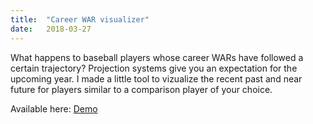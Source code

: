 ```yaml
---
title:  "Career WAR visualizer"
date:   2018-03-27
---
```

What happens to baseball players whose career WARs have followed a certain trajectory? Projection systems give you an expectation for the upcoming year. I made a little tool to vizualize the recent past and near future for players similar to a comparison player of your choice.

Available here: [Demo](/war-visualizer/)